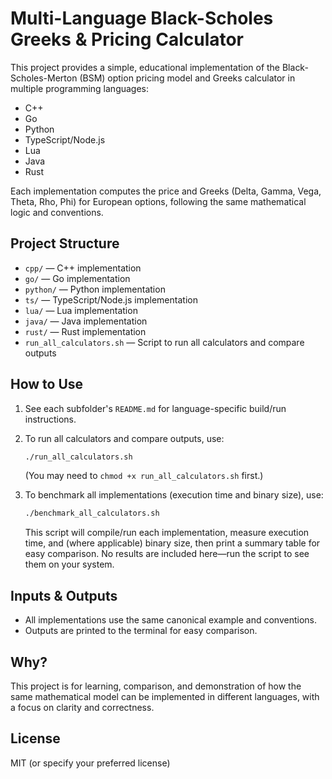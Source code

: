 # Multi-Language Black-Scholes Greeks & Pricing Calculator

This project provides a simple, educational implementation of the Black-Scholes-Merton (BSM) option pricing model and Greeks calculator in multiple programming languages:

- C++
- Go
- Python
- TypeScript/Node.js
- Lua
- Java
- Rust

Each implementation computes the price and Greeks (Delta, Gamma, Vega, Theta, Rho, Phi) for European options, following the same mathematical logic and conventions.

## Project Structure

- `cpp/` — C++ implementation
- `go/` — Go implementation
- `python/` — Python implementation
- `ts/` — TypeScript/Node.js implementation
- `lua/` — Lua implementation
- `java/` — Java implementation
- `rust/` — Rust implementation
- `run_all_calculators.sh` — Script to run all calculators and compare outputs

## How to Use


1. See each subfolder's `README.md` for language-specific build/run instructions.
2. To run all calculators and compare outputs, use:
   ```sh
   ./run_all_calculators.sh
   ```
   (You may need to `chmod +x run_all_calculators.sh` first.)

3. To benchmark all implementations (execution time and binary size), use:
   ```sh
   ./benchmark_all_calculators.sh
   ```
   This script will compile/run each implementation, measure execution time, and (where applicable) binary size, then print a summary table for easy comparison. No results are included here—run the script to see them on your system.

## Inputs & Outputs
- All implementations use the same canonical example and conventions.
- Outputs are printed to the terminal for easy comparison.

## Why?
This project is for learning, comparison, and demonstration of how the same mathematical model can be implemented in different languages, with a focus on clarity and correctness.

## License
MIT (or specify your preferred license)
